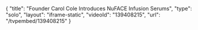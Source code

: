 {
    "title": "Founder Carol Cole Introduces NuFACE Infusion Serums",
    "type": "solo",
    "layout": "iframe-static",
    "videoId": "139408215",
    "url": "\/tvpembed\/139408215"
}